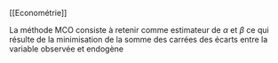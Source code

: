 [[Econométrie]]

La méthode MCO consiste à retenir comme estimateur de $\alpha$ et $\beta$ ce qui résulte de la minimisation de la somme des carrées des écarts entre la variable observée et endogène

